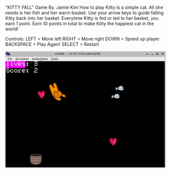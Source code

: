 "KITTY FALL" Game
By. Jamie Kim
How to play
    Kitty is a simple cat. All she needs is her fish and her warm basket. Use your arrow keys to guide falling Kitty back into her basket.
    Everytime Kitty is fed or led to her basket, you earn 1 point. Earn 10 points in total to make Kitty the happiest cat in the world!

Controls:
LEFT = Move left 
RIGHT = Move right
DOWN = Speed up player
BACKSPACE = Play Again!
SELECT = Restart

![](https://github.com/doyoojk/Cat-Fall/blob/main/images/catFallEx.gif)
